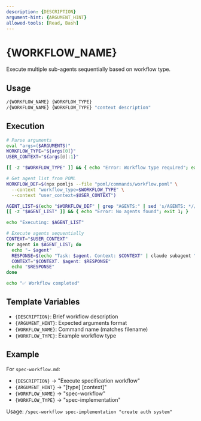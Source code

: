```yaml
---
description: {DESCRIPTION}
argument-hint: {ARGUMENT_HINT}
allowed-tools: [Read, Bash]
---
```


# {WORKFLOW_NAME}

Execute multiple sub-agents sequentially based on workflow type.

## Usage

```bash
/{WORKFLOW_NAME} {WORKFLOW_TYPE}
/{WORKFLOW_NAME} {WORKFLOW_TYPE} "context description"
```

## Execution

```bash
# Parse arguments
eval "args=($ARGUMENTS)"
WORKFLOW_TYPE="${args[0]}"
USER_CONTEXT="${args[@]:1}"

[[ -z "$WORKFLOW_TYPE" ]] && { echo "Error: Workflow type required"; exit 1; }

# Get agent list from POML
WORKFLOW_DEF=$(npx pomljs --file "poml/commands/workflow.poml" \
  --context "workflow_type=$WORKFLOW_TYPE" \
  --context "user_context=$USER_CONTEXT")

AGENT_LIST=$(echo "$WORKFLOW_DEF" | grep "AGENTS:" | sed 's/AGENTS: *//' | tr ',' ' ')
[[ -z "$AGENT_LIST" ]] && { echo "Error: No agents found"; exit 1; }

echo "Executing: $AGENT_LIST"

# Execute agents sequentially
CONTEXT="$USER_CONTEXT"
for agent in $AGENT_LIST; do
  echo "→ $agent"
  RESPONSE=$(echo "Task: $agent. Context: $CONTEXT" | claude subagent "$agent" 2>/dev/null || echo "Failed")
  CONTEXT="$CONTEXT. $agent: $RESPONSE"
  echo "$RESPONSE"
done

echo "✅ Workflow completed"
```

## Template Variables

- `{DESCRIPTION}`: Brief workflow description
- `{ARGUMENT_HINT}`: Expected arguments format  
- `{WORKFLOW_NAME}`: Command name (matches filename)
- `{WORKFLOW_TYPE}`: Example workflow type

## Example

For `spec-workflow.md`:
- `{DESCRIPTION}` → "Execute specification workflow"
- `{ARGUMENT_HINT}` → "[type] [context]"
- `{WORKFLOW_NAME}` → "spec-workflow"
- `{WORKFLOW_TYPE}` → "spec-implementation"

Usage: `/spec-workflow spec-implementation "create auth system"`